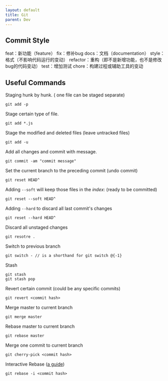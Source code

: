 ```yaml
---
layout: default
title: Git
parent: Dev
---
```


## Commit Style
feat：新功能（feature）
fix：修补bug
docs：文档（documentation）
style： 格式（不影响代码运行的变动）
refactor：重构（即不是新增功能，也不是修改bug的代码变动）
test：增加测试
chore：构建过程或辅助工具的变动

## Useful Commands
Staging hunk by hunk. ( one file can be staged separate)
```
git add -p
```
Stage certain type of file.
```
git add *.js
```
Stage the modified and deleted files (leave untracked files)
```
git add -u
```
Add all changes and commit with message.
```
git commit -am "commit message"
```
Set the current branch to the preceding commit (undo commit)
```
git reset HEAD^
```
Adding `--soft` will keep those files in the _index_: (ready to be committed)
```
git reset --soft HEAD^
```
Adding `--hard` to discard all last commit's changes
```
git reset --hard HEAD^
```
Discard all unstaged changes
```
git resotre .
```
Switch to previous branch
```
git switch - // is a shorthand for git switch @{-1}
```
Stash
```
git stash
git stash pop
```
Revert certain commit (could be any specific commits)
```
git revert <commit hash>
```
Merge master to current branch
```
git merge master
```
Rebase master to current branch
```
git rebase master
```
Merge one commit to current branch
```
git cherry-pick <commit hash>
```
Interactive Rebase ([a guide](https://hackernoon.com/beginners-guide-to-interactive-rebasing-346a3f9c3a6d))
```
git rebase -i <commit hash>
```
